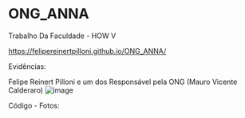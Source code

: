 # ONG_ANNA
Trabalho Da Faculdade - HOW V


https://felipereinertpilloni.github.io/ONG_ANNA/

Evidências:

Felipe Reinert Pilloni e um dos Responsável pela ONG (Mauro Vicente Calderaro)
![image](https://github.com/felipereinertpilloni/ONG_ANNA/assets/163592593/dcef52b9-be95-4d2d-b30f-cb3ded10261e)

Código - Fotos:
